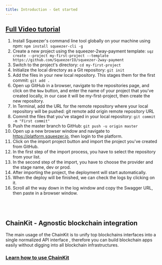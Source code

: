 ```yaml
---
title: Introduction - Get started
---
```


## [Full Video tutorial](https://www.youtube.com/watch?v=2V3A_LTFu4E)

1. Install Squeezer's command line tool globally on your machine using npm:
`npm install squeezer-cli -g`
2. Create a new project using the squeezer-2way-payment template: 
`sqz create --project my-first-project --template https://github.com/SqueezerIO/squeezer-2way-payment`
3. Switch to the project's directory:
    `cd my-first-project`
4. Initialize the local directory as a Git repository:
    `git init`
5. Add the files in your new local repository. This stages them for the first commit:
    `git add .`
6. Open up GitHub in a browser, navigate to the repositories page, and click on the `New` button, and enter the name of your project that you've created locally, in our case it will be my-first-project, then create the new repository.
7. In Terminal, add the URL for the remote repository where your local repository will be pushed:
    git remote add origin remote repository URL
8. Commit the files that you've staged in your local repository:
    `git commit -m "First commit"`
9. Push the master branch to GitHub:
    `git push -u origin master`
10. Open up a new browser window and navigate to https://platform.squeezer.io, then login to the platform.
11. Click on the import project button and import the project you've created from GitHub.
12. In the first step of the import process, you have to select the repository from your list.
13. In the second step of the import, you have to choose the provider and the stage name, dev or prod.
14. After importing the project, the deployment will start automatically.
15. When the deploy will be finished, we can check the logs by clicking on it.
16. Scroll all the way down in the log window and copy the Swagger URL, then paste in a browser window.


<br/><br/>

## ChainKit - Agnostic blockchain integration

The main usage of the ChainKit is to unify top blockchains interfaces into a single normalized API interface , therefore you can build blockchain apps easily without digging into all blockchain infrastructures.


### [Learn how to use ChainKit](https://github.com/SqueezerIO/squeezer-chainkit)